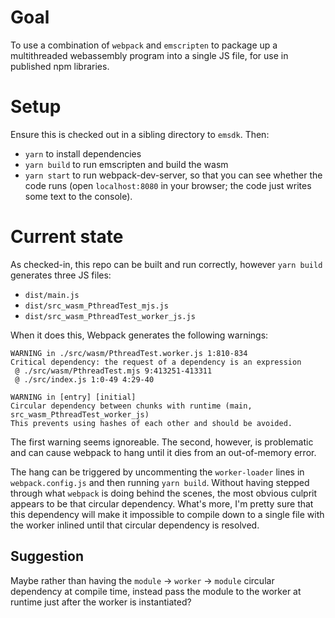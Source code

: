 # Goal
To use a combination of `webpack` and `emscripten` to package up a multithreaded webassembly program into a single JS file, for use in published npm libraries.

# Setup
Ensure this is checked out in a sibling directory to `emsdk`.  Then:
* `yarn` to install dependencies
* `yarn build` to run emscripten and build the wasm
* `yarn start` to run webpack-dev-server, so that you can see whether the code runs (open `localhost:8080` in your browser; the code just writes some text to the console).

# Current state
As checked-in, this repo can be built and run correctly, however `yarn build` generates three JS files:
* `dist/main.js`
* `dist/src_wasm_PthreadTest_mjs.js`
* `dist/src_wasm_PthreadTest_worker_js.js`

When it does this, Webpack generates the following warnings:

```
WARNING in ./src/wasm/PthreadTest.worker.js 1:810-834
Critical dependency: the request of a dependency is an expression
 @ ./src/wasm/PthreadTest.mjs 9:413251-413311
 @ ./src/index.js 1:0-49 4:29-40

WARNING in [entry] [initial]
Circular dependency between chunks with runtime (main, src_wasm_PthreadTest_worker_js)
This prevents using hashes of each other and should be avoided.
```

The first warning seems ignoreable.  The second, however, is problematic and can cause webpack to hang until it dies from an out-of-memory error.

The hang can be triggered by uncommenting the `worker-loader` lines in `webpack.config.js` and then running `yarn build`.  Without having stepped through what `webpack` is doing behind the scenes, the most obvious culprit appears to be that circular dependency.  What's more, I'm pretty sure that this dependency will make it impossible to compile down to a single file with the worker inlined until that circular dependency is resolved.

## Suggestion
Maybe rather than having the `module` -> `worker` -> `module` circular dependency at compile time, instead pass the module to the worker at runtime just after the worker is instantiated?
